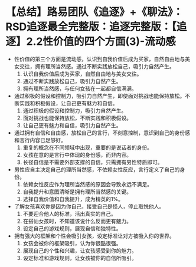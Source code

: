 # 【总结】路易团队《追逐》+《聊法》：RSD追逐最全完整版：追逐完整版：【追逐】2.2性价值的四个方面(3)-流动感

-   性价值的第三个方面是流动感，认识到自我价值后成为买家，自然自由地与美女交往，拥有理所当然感。通过不断实践放松自己，吸引力自然产生。
    1.  认识自我价值后成为买家，自然自由地与美女交往。
    2.  通过不断实践放松自己，吸引力自然产生。
    3.  拥有理所当然感，与任何女孩在一起都自信满满。
-   通过积极的假设和控制力，吸引力自然产生，即使面对挑战也能保持放松。不断实践和积极假设，让自己更有魅力和自信。
    1.  通过积极的假设和控制力，吸引力自然产生。
    2.  面对挑战也能保持放松，不断实践和积极假设。
    3.  让自己更有魅力和自信，吸引力自然产生。
-   通过拥有自信和自由感，放松自己的言行，不刻意控制，意识到自己的身份感和言行内容已足够好。
    1.  重复的概念在不同领域中出现，重要的是说话者的身份。
    2.  女孩在意的是言行中体现的身份感，而非内容。
    3.  长径自信是不需要外部支撑的自信，只需拥有男性特质即可。
-   男性应自主决定自己的理所当然感，不依赖女性反应，言行定义了自己的身份。
    1.  依赖女性反应作为理所当然感的原因会导致永远不满足。
    2.  自我提升和意图清晰是拥有理所当然感的关键。
    3.  选择自我价值和自我提升，成为精英的1%。
-   了解女孩喜欢你是因为你自己，接受自己是怪人，停止取悦他人。
    1.  不要迎合他人的标准，活出真实的自己。
    2.  在搭讪女孩时，不知道该说什么反而更有魅力。
    3.  设定自己的游戏规则，展现自信和独特性。
-   拥有强大的框架和个性会吸引女孩，设定标准让对方被吸入你的世界。
    1.  女孩会被你的框架吸引，认为你很酷很强。
    2.  展现自己的个性和兴趣，让女孩感受到你的魅力。
    3.  设定标准和游戏规则，让女孩被你的自信所吸引。
